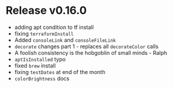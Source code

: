 # Release v0.16.0

- adding apt condition to tf install
- fixing `terraformInstall`
- Added `consoleLink` and `consoleFileLink`
- `decorate` changes part 1 - replaces all `decorateColor` calls
- A foolish consistency is the hobgoblin of small minds - Ralph
- `aptIsInstalled` typo
- fixed `brew` install
- fixing `testDates` at end of the month
- `colorBrightness` docs
